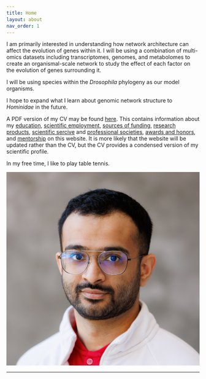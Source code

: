 ```yaml
---
title: Home
layout: about
nav_order: 1
---
```



I am primarily interested in understanding how network architecture can affect the evolution of genes within it. 
I will be using a combination of multi-omics datasets including transcriptomes, genomes, and metabolomes to create an organismal-scale network to study the effect of each factor on the evolution of genes surrounding it. 
<!-- We plan to also use transposons to guage what role each type has on the evolution of genes closer to it in the network, and in the 3D conformation of the genome.  -->
I will be using species within the _Drosophila_ phylogeny as our model organisms.

I hope to expand what I learn about genomic network structure to _Hominidae_ in the future.

A PDF version of my CV may be found [here](/assets/pdfs/cv/rele_cv.pdf).
This contains information about my [education](https://chinmayprele.github.io/education.html), [scientific employment](https://chinmayprele.github.io/scientific_employment.html), [sources of funding](https://chinmayprele.github.io/funding.html), [research products](https://chinmayprele.github.io/research_products.html), [scientific sercive](https://chinmayprele.github.io/scientific_service.html) and [professional societies](https://chinmayprele.github.io/professional_societies.html), [awards and honors](https://chinmayprele.github.io/awards_honors.html), and [mentorship](https://chinmayprele.github.io/mentorship.html) on this website.
It is more likely that the website will be updated rather than the CV, but the CV provides a condensed version of my scientific profile.

In my free time, I like to play table tennis.

![My Face](/assets/img/photos/new_icon.jpg)

----

[Just the Docs]: https://just-the-docs.github.io/just-the-docs/
[GitHub Pages]: https://docs.github.com/en/pages
[README]: https://github.com/just-the-docs/just-the-docs-template/blob/main/README.md
[Jekyll]: https://jekyllrb.com
[GitHub Pages / Actions workflow]: https://github.blog/changelog/2022-07-27-github-pages-custom-github-actions-workflows-beta/
[use this template]: https://github.com/just-the-docs/just-the-docs-template/generate
